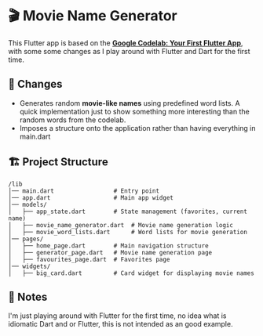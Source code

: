 # 🎬 Movie Name Generator

This Flutter app is based on the **[Google Codelab: Your First Flutter App](https://codelabs.developers.google.com/codelabs/flutter-codelab-first)**, with some some changes as I play around with Flutter and Dart for the first time.

## 📌 Changes
- Generates random **movie-like names** using predefined word lists.  A quick implementation just to show something more interesting than the random words from the codelab.
- Imposes a structure onto the application rather than having everything in main.dart

## 🏗️ Project Structure
```  
/lib  
│── main.dart                 # Entry point  
│── app.dart                  # Main app widget  
│── models/  
│   ├── app_state.dart        # State management (favorites, current name)  
│   ├── movie_name_generator.dart  # Movie name generation logic  
│   ├── movie_word_lists.dart      # Word lists for movie generation  
│── pages/  
│   ├── home_page.dart        # Main navigation structure  
│   ├── generator_page.dart   # Movie name generation page  
│   ├── favourites_page.dart  # Favorites page  
│── widgets/  
│   ├── big_card.dart         # Card widget for displaying movie names  
```  

## 🚀 Notes
I'm just playing around with Flutter for the first time, no idea what is idiomatic Dart and or Flutter, this is not intended as an good example.
